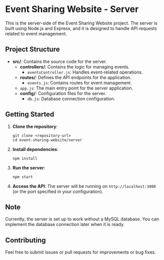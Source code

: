 # Event Sharing Website - Server

This is the server-side of the Event Sharing Website project. The server is built using Node.js and Express, and it is designed to handle API requests related to event management.

## Project Structure

- **src/**: Contains the source code for the server.
  - **controllers/**: Contains the logic for managing events.
    - `eventsController.js`: Handles event-related operations.
  - **routes/**: Defines the API endpoints for the application.
    - `events.js`: Contains routes for event management.
  - `app.js`: The main entry point for the server application.
  - **config/**: Configuration files for the server.
    - `db.js`: Database connection configuration.

## Getting Started

1. **Clone the repository**:
   ```
   git clone <repository-url>
   cd event-sharing-website/server
   ```

2. **Install dependencies**:
   ```
   npm install
   ```

3. **Run the server**:
   ```
   npm start
   ```

4. **Access the API**:
   The server will be running on `http://localhost:3000` (or the port specified in your configuration).

## Note

Currently, the server is set up to work without a MySQL database. You can implement the database connection later when it is ready.

## Contributing

Feel free to submit issues or pull requests for improvements or bug fixes.